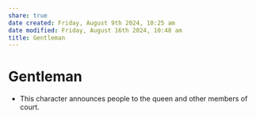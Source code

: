 ```yaml
---
share: true
date created: Friday, August 9th 2024, 10:25 am
date modified: Friday, August 16th 2024, 10:48 am
title: Gentleman
---
```

  
# Gentleman  
  
- This character announces people to the queen and other members of court.